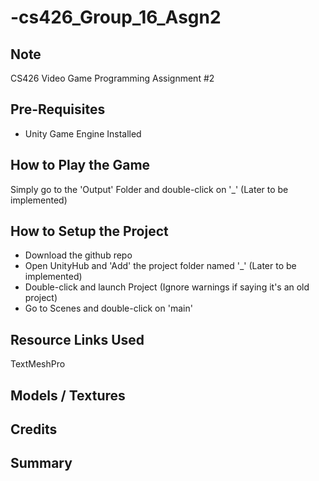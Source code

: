 # -cs426_Group_16_Asgn2

## Note
CS426 Video Game Programming Assignment #2

## Pre-Requisites
* Unity Game Engine Installed

## How to Play the Game
Simply go to the 'Output' Folder and double-click on '_' (Later to be implemented)

## How to Setup the Project
* Download the github repo
* Open UnityHub and 'Add' the project folder named '_' (Later to be implemented)
* Double-click and launch Project (Ignore warnings if saying it's an old project)
* Go to Scenes and double-click on 'main'

## Resource Links Used
TextMeshPro

## Models / Textures  

## Credits

## Summary

